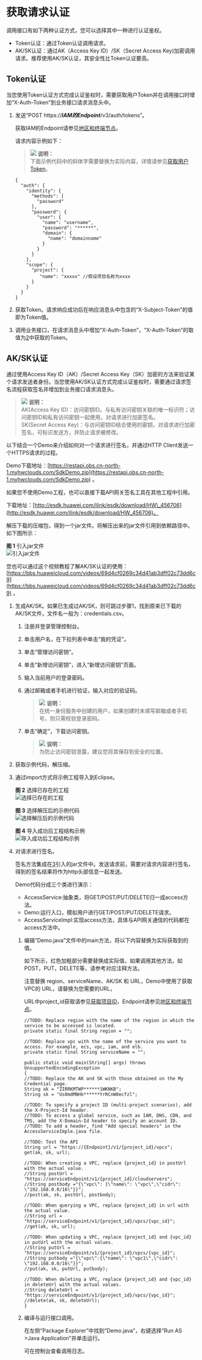 # 获取请求认证<a name="aos_02_0004"></a>

调用接口有如下两种认证方式，您可以选择其中一种进行认证鉴权。

-   Token认证：通过Token认证调用请求。
-   AK/SK认证：通过AK（Access Key ID）/SK（Secret Access Key\)加密调用请求。推荐使用AK/SK认证，其安全性比Token认证要高。

## Token认证<a name="zh-cn_topic_0091607401_section2417768214391"></a>

当您使用Token认证方式完成认证鉴权时，需要获取用户Token并在调用接口时增加“X-Auth-Token”到业务接口请求消息头中。

1.  发送“POST https://_**IAM的Endpoint**_/v3/auth/tokens”。

    获取IAM的Endpoint请参见[地区和终端节点](http://developer.huaweicloud.com/endpoint)。

    请求内容示例如下：

    >![](public_sys-resources/icon-note.gif) **说明：**   
    >下面示例代码中的斜体字需要替换为实际内容，详情请参见[获取用户Token](https://support.huaweicloud.com/api-iam/zh-cn_topic_0057845583.html)。  

    ```
    {
      "auth": {
        "identity": {
          "methods": [
            "password"
          ],
          "password": {
            "user": {
              "name": "username",
              "password": "******",
              "domain": {
                "name": "domainname"
              }
            }
          }
        },
        "scope": {
          "project": {
             "name": "xxxxx" //假设项目名称为xxxx
          }
        }
      }
    }
    ```

2.  <a name="zh-cn_topic_0091607401_li614014170483"></a>获取Token。请求响应成功后在响应消息头中包含的“X-Subject-Token”的值即为Token值。
3.  调用业务接口，在请求消息头中增加“X-Auth-Token”，“X-Auth-Token”的取值为[2](#zh-cn_topic_0091607401_li614014170483)中获取的Token。

## AK/SK认证<a name="zh-cn_topic_0091607401_section0390282152"></a>

通过使用Access Key ID（AK）/Secret Access Key（SK）加密的方法来验证某个请求发送者身份。当您使用AK/SK认证方式完成认证鉴权时，需要通过请求签名流程获取签名并增加到业务接口请求消息头。

>![](public_sys-resources/icon-note.gif) **说明：**   
>AK\(Access Key ID\)：访问密钥ID。与私有访问密钥关联的唯一标识符；访问密钥ID和私有访问密钥一起使用，对请求进行加密签名。  
>SK\(Secret Access Key\)：与访问密钥ID结合使用的密钥，对请求进行加密签名，可标识发送方，并防止请求被修改。  

以下结合一个Demo来介绍如何对一个请求进行签名，并通过HTTP Client发送一个HTTPS请求的过程。

Demo下载地址：[https://restapi.obs.cn-north-1.myhwclouds.com/SdkDemo.zip](https://restapi.obs.cn-north-1.myhwclouds.com/SdkDemo.zip)  。

如果您不使用Demo工程，也可以直接下载API网关签名工具在其他工程中引用。

下载地址：[http://esdk.huawei.com/ilink/esdk/download/HW\_456706](http://esdk.huawei.com/ilink/esdk/download/HW_456706)。

解压下载的压缩包，得到一个jar文件。将解压出来的jar文件引用到依赖路径中。如下图所示：

**图 1**  引入jar文件<a name="zh-cn_topic_0091607401_fig54371648183113"></a>  
![](figures/引入jar文件.png "引入jar文件")

您也可以通过这个视频教程了解AK/SK认证的使用：[https://bbs.huaweicloud.com/videos/69d4cf0269c34d41ab3dff02c73dd6c9](https://bbs.huaweicloud.com/videos/69d4cf0269c34d41ab3dff02c73dd6c9)  。

1.  生成AK/SK。如果已生成过AK/SK，则可跳过步骤1，找到原来已下载的AK/SK文件，文件名一般为：credentials.csv。
    1.  注册并登录管理控制台。
    2.  单击用户名，在下拉列表中单击“我的凭证”。

    1.  单击“管理访问密钥”。
    2.  单击“新增访问密钥”，进入“新增访问密钥”页面。
    3.  输入当前用户的登录密码。
    4.  通过邮箱或者手机进行验证，输入对应的验证码。

        >![](public_sys-resources/icon-note.gif) **说明：**   
        >在统一身份服务中创建的用户，如果创建时未填写邮箱或者手机号，则只需校验登录密码。  

    5.  单击“确定”，下载访问密钥。

        >![](public_sys-resources/icon-note.gif) **说明：**   
        >为防止访问密钥泄露，建议您将其保存到安全的位置。  


2.  获取示例代码，解压缩。
3.  <a name="zh-cn_topic_0091607401_li19564155663214"></a>通过import方式将示例工程导入到Eclipse。

    **图 2**  选择已存在的工程<a name="zh-cn_topic_0091607401_fig16546145205014"></a>  
    ![](figures/选择已存在的工程.png "选择已存在的工程")

    **图 3**  选择解压后的示例代码<a name="zh-cn_topic_0091607401_fig767232218519"></a>  
    ![](figures/选择解压后的示例代码.png "选择解压后的示例代码")

    **图 4**  导入成功后工程结构示例<a name="zh-cn_topic_0091607401_fig159778103242"></a>  
    ![](figures/导入成功后工程结构示例.png "导入成功后工程结构示例")

4.  对请求进行签名。

    签名方法集成在[3](#zh-cn_topic_0091607401_li19564155663214)引入的jar文件中。发送请求前，需要对请求内容进行签名，得到的签名结果将作为http头部信息一起发送。

    Demo代码分成三个类进行演示：

    -   AccessService:抽象类，将GET/POST/PUT/DELETE归一成access方法。
    -   Demo:运行入口，模拟用户进行GET/POST/PUT/DELETE请求。
    -   AccessServiceImpl:实现access方法，具体与API网关通信的代码都在access方法中。

    1.  编辑“Demo.java”文件中的main方法，将以下内容替换为实际获取到的值。

        如下所示，红色加粗部分需要替换成实际值，如果调用其他方法，如POST，PUT，DELETE等，请参考对应注释方法。

        注意替换 region、serviceName、AK/SK 和 URL，Demo中使用了获取VPC的 URL，请替换为您需要的URL，

        URL中project\_id获取请参见[获取项目ID](获取项目ID.md#aos_02_0005)，Endpoint请参见[地区和终端节点](http://developer.huaweicloud.com/endpoint)。

        ```
        //TODO: Replace region with the name of the region in which the service to be accessed is located. 
        private static final String region = "";
        
        //TODO: Replace vpc with the name of the service you want to access. For example, ecs, vpc, iam, and elb.
        private static final String serviceName = "";
        
        public static void main(String[] args) throws UnsupportedEncodingException
        {
        //TODO: Replace the AK and SK with those obtained on the My Credential page.
        String ak = "ZIRRKMTWP******1WKNKB";
        String sk = "Us0mdMNHk******YrRCnW0ecfzl";
        
        //TODO: To specify a project ID (multi-project scenarios), add the X-Project-Id header.
        //TODO: To access a global service, such as IAM, DNS, CDN, and TMS, add the X-Domain-Id header to specify an account ID.
        //TODO: To add a header, find "Add special headers" in the AccessServiceImple.java file.
        
        //TODO: Test the API
        String url = "https://{Endpoint}/v1/{project_id}/vpcs";
        get(ak, sk, url);
        
        //TODO: When creating a VPC, replace {project_id} in postUrl with the actual value.
        //String postUrl = "https://serviceEndpoint/v1/{project_id}/cloudservers";
        //String postbody ="{\"vpc\": {\"name\": \"vpc\",\"cidr\": \"192.168.0.0/16\"}}";
        //post(ak, sk, postUrl, postbody);
        
        //TODO: When querying a VPC, replace {project_id} in url with the actual value.
        //String url = "https://serviceEndpoint/v1/{project_id}/vpcs/{vpc_id}";
        //get(ak, sk, url);
        
        //TODO: When updating a VPC, replace {project_id} and {vpc_id} in putUrl with the actual values.
        //String putUrl = "https://serviceEndpoint/v1/{project_id}/vpcs/{vpc_id}";
        //String putbody ="{\"vpc\":{\"name\": \"vpc1\",\"cidr\": \"192.168.0.0/16\"}}";
        //put(ak, sk, putUrl, putbody);
        
        //TODO: When deleting a VPC, replace {project_id} and {vpc_id} in deleteUrl with the actual values.
        //String deleteUrl = "https://serviceEndpoint/v1/{project_id}/vpcs/{vpc_id}";
        //delete(ak, sk, deleteUrl);
        }
        ```

    2.  编译与运行接口调用。

        在左侧“Package Explorer”中找到“Demo.java”，右键选择“Run AS \>Java Application”并单击运行。

        可在控制台查看调用日志。



